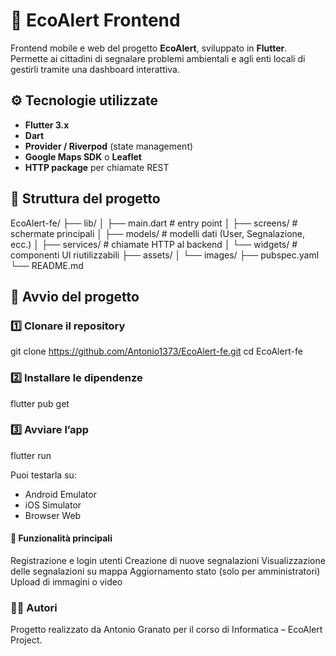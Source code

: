 # 🦋 EcoAlert Frontend

Frontend mobile e web del progetto **EcoAlert**, sviluppato in **Flutter**.  
Permette ai cittadini di segnalare problemi ambientali e agli enti locali di gestirli tramite una dashboard interattiva.

## ⚙️ Tecnologie utilizzate
- **Flutter 3.x**
- **Dart**
- **Provider / Riverpod** (state management)
- **Google Maps SDK** o **Leaflet**
- **HTTP package** per chiamate REST

## 📁 Struttura del progetto

EcoAlert-fe/
├── lib/
│ ├── main.dart # entry point
│ ├── screens/ # schermate principali
│ ├── models/ # modelli dati (User, Segnalazione, ecc.)
│ ├── services/ # chiamate HTTP al backend
│ └── widgets/ # componenti UI riutilizzabili
├── assets/
│ └── images/
├── pubspec.yaml
└── README.md

## 🚀 Avvio del progetto

### 1️⃣ Clonare il repository
git clone https://github.com/Antonio1373/EcoAlert-fe.git
cd EcoAlert-fe

### 2️⃣ Installare le dipendenze
flutter pub get

### 3️⃣ Avviare l’app
flutter run

Puoi testarla su:
- Android Emulator
- iOS Simulator
- Browser Web

#### 📱 Funzionalità principali
Registrazione e login utenti
Creazione di nuove segnalazioni
Visualizzazione delle segnalazioni su mappa
Aggiornamento stato (solo per amministratori)
Upload di immagini o video

### 👩‍💻 Autori
Progetto realizzato da Antonio Granato per il corso di Informatica – EcoAlert Project.